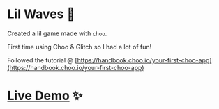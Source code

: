 # Lil Waves 🌊

Created a lil game made with `choo`.

First time using Choo & Glitch so I had a lot of fun!

Followed the tutorial @ [https://handbook.choo.io/your-first-choo-app](https://handbook.choo.io/your-first-choo-app)

# [Live Demo](https://lil-waves.glitch.me/) ✨
